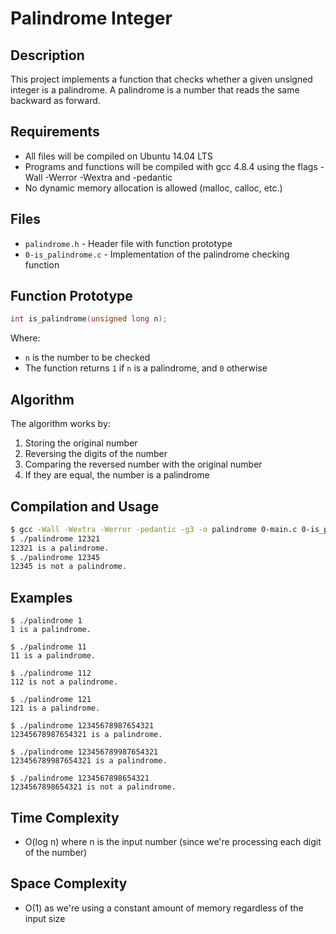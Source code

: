 # Palindrome Integer

## Description
This project implements a function that checks whether a given unsigned integer is a palindrome. A palindrome is a number that reads the same backward as forward.

## Requirements
- All files will be compiled on Ubuntu 14.04 LTS
- Programs and functions will be compiled with gcc 4.8.4 using the flags -Wall -Werror -Wextra and -pedantic
- No dynamic memory allocation is allowed (malloc, calloc, etc.)

## Files
- `palindrome.h` - Header file with function prototype
- `0-is_palindrome.c` - Implementation of the palindrome checking function

## Function Prototype
```c
int is_palindrome(unsigned long n);
```
Where:
- `n` is the number to be checked
- The function returns `1` if `n` is a palindrome, and `0` otherwise

## Algorithm
The algorithm works by:
1. Storing the original number
2. Reversing the digits of the number
3. Comparing the reversed number with the original number
4. If they are equal, the number is a palindrome

## Compilation and Usage
```bash
$ gcc -Wall -Wextra -Werror -pedantic -g3 -o palindrome 0-main.c 0-is_palindrome.c
$ ./palindrome 12321
12321 is a palindrome.
$ ./palindrome 12345
12345 is not a palindrome.
```

## Examples
```
$ ./palindrome 1
1 is a palindrome.

$ ./palindrome 11
11 is a palindrome.

$ ./palindrome 112
112 is not a palindrome.

$ ./palindrome 121
121 is a palindrome.

$ ./palindrome 12345678987654321
12345678987654321 is a palindrome.

$ ./palindrome 123456789987654321
123456789987654321 is a palindrome.

$ ./palindrome 1234567898654321
1234567898654321 is not a palindrome.
```

## Time Complexity
- O(log n) where n is the input number (since we're processing each digit of the number)

## Space Complexity
- O(1) as we're using a constant amount of memory regardless of the input size
